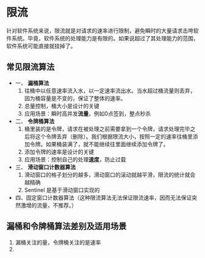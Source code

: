 # 限流

针对软件系统来说，限流就是对请求的速率进行限制，避免瞬时的大量请求击垮软件系统。毕竟，软件系统的处理能力是有限的。如果说超过了其处理能力的范围，软件系统可能直接就挂掉了。

## 常见限流算法

- 一、 **漏桶算法**
   1. 往桶中以任意速率流入水，以一定速率流出水。当水超过桶流量则丢弃，因为桶容量是不变的，保证了整体的速率。
   2. 总量控制，桶大小是设计的关键
   3. 应用场景：瞬时高并发**流量**，例如0点签到，整点秒杀
- 二、 **令牌桶算法**
   1. 桶里装的是令牌，请求在被处理之前需要拿到一个令牌，请求处理完毕之后将这个令牌丢弃（删除）。我们根据限流大小，按照一定的速率往桶里添加令牌。如果桶装满了，就不能继续往里面继续添加令牌了。 
   2. 添加令牌的速率是设计的关键
   3. 应用场景：控制自己的处理**速度**，防止过载
- 三、 **滑动窗口计数器算法**
   1. 滑动窗口的格子划分的越多，滑动窗口的滚动就越平滑，限流的统计就会越精确
   2. Sentinel 是基于滑动窗口实现的
- 四、固定窗口计数器算法（这种限流算法无法保证限流速率，因而无法保证突然激增的流量，不推荐。）

## 漏桶和令牌桶算法差别及适用场景

1. 漏桶关注的量，令牌桶关注的是速率
2. 